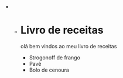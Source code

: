 - - # Livro de receitas

    

    olá bem vindos ao meu livro de receitas

    - Strogonoff de frango
    - Pavê
    - Bolo de cenoura
